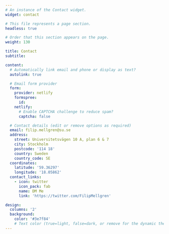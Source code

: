 ```yaml
---
# An instance of the Contact widget.
widget: contact

# This file represents a page section.
headless: true

# Order that this section appears on the page.
weight: 130

title: Contact
subtitle:

content:
  # Automatically link email and phone or display as text?
  autolink: true

  # Email form provider
  form:
    provider: netlify
    formspree:
      id:
    netlify:
      # Enable CAPTCHA challenge to reduce spam?
      captcha: false

  # Contact details (edit or remove options as required)
  email: filip.mellgren@su.se
  address:
    street: Universitetsvägen 10 A, plan 6 & 7
    city: Stockholm
    postcode: '114 18'
    country: Sweden
    country_code: SE
  coordinates:
    latitude: '59.36297' 
    longitude: '18.05862'
  contact_links:
    - icon: twitter
      icon_pack: fab
      name: DM Me
      link: 'https://twitter.com/FilipMellgren'

design:
  columns: '2'
  background:
    color: '#3e7f84'
    # Text color (true=light, false=dark, or remove for the dynamic theme color). 
---
```

